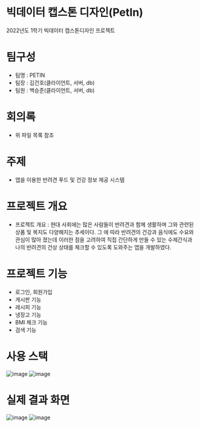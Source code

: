 # 빅데이터 캡스톤 디자인(PetIn)
2022년도 1학기 빅데이터 캡스톤디자인 프로젝트

# 팀구성
- 팀명 : PETIN
- 팀장 : 김건호(클라이언트, 서버, db)
- 팀원 : 백승준(클라이언트, 서버, db)

# 회의록
- 위 파일 목록 참조

# 주제
- 앱을 이용한 반려견 푸드 및 건강 정보 제공 시스템

# 프로젝트 개요
- 프로젝트 개요 : 현대 사회에는 많은 사람들이 반려견과 함께 생활하며 그와 관련된 상품 및 복지도 다양해지는 추세이다. 그 에 따라 반려견의 건강과 음식에도 수요와 관심이 많아 졌는데 이러한 점을 고려하여 직접 간단하게 만들 수 있는 수제간식과 나의 반려견의 건상 상태를 체크할 수 있도록 도와주는 앱을 개발하였다. 

# 프로젝트 기능
- 로그인, 회원가입
- 게시판 기능
- 레시피 기능 
- 냉장고 기능
- BMI 체크 기능
- 검색 기능

# 사용 스택

![image](https://user-images.githubusercontent.com/75024392/170475066-5132a5e5-1923-4d51-96dc-0de9cbbcc6cb.png)
![image](https://user-images.githubusercontent.com/75024392/170475145-c195f9ef-f67a-4025-97f6-6a1134a17a65.png)

# 실제 결과 화면 
![image](https://user-images.githubusercontent.com/75024392/170476315-c341deef-b9a4-4b86-9ede-777949afa8d8.png)
![image](https://user-images.githubusercontent.com/75024392/170476453-c2d3ab10-550b-45b0-9d2c-fb78be286ac5.png)
